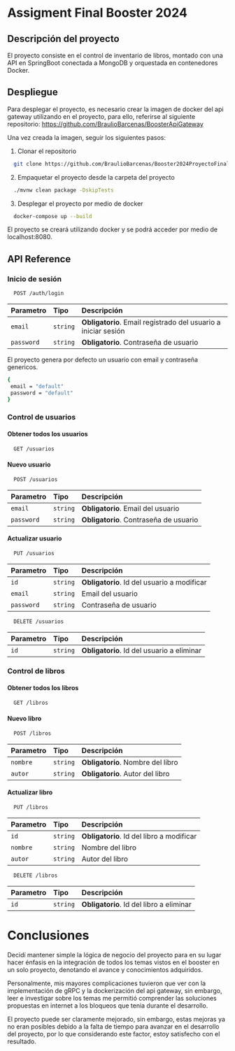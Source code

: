 
# Assigment Final Booster 2024



## Descripción del proyecto

El proyecto consiste en el control de inventario de libros, montado con una API en SpringBoot conectada a MongoDB y orquestada en contenedores Docker.


## Despliegue

Para desplegar el proyecto, es necesario crear la imagen de docker del api gateway utilizando en el proyecto, para ello, referirse al siguiente repositorio: https://github.com/BraulioBarcenas/BoosterApiGateway

Una vez creada la imagen, seguir los siguientes pasos:

1. Clonar el repositorio
```bash
  git clone https://github.com/BraulioBarcenas/Booster2024ProyectoFinal
```
2. Empaquetar el proyecto desde la carpeta del proyecto

```bash
  ./mvnw clean package -DskipTests
```
3. Desplegar el proyecto por medio de docker

```bash
  docker-compose up --build
```

El proyecto se creará utilizando docker y se podrá acceder por medio de localhost:8080.



## API Reference

### Inicio de sesión

```bash
  POST /auth/login
```

| Parametro | Tipo     | Descripción                |
| :-------- | :------- | :------------------------- |
| `email` | `string` | **Obligatorio**. Email registrado del usuario a iniciar sesión |
| `password` | `string` | **Obligatorio**. Contraseña de usuario |

El proyecto genera por defecto un usuario con email y contraseña genericos. 
```bash
{
 email = "default"
 password = "default"
}
```

### Control de usuarios

#### Obtener todos los usuarios

```bash
  GET /usuarios
```

#### Nuevo usuario

```bash
  POST /usuarios
```
| Parametro | Tipo     | Descripción                |
| :-------- | :------- | :------------------------- |
| `email` | `string` | **Obligatorio**. Email del usuario |
| `password` | `string` | **Obligatorio**. Contraseña de usuario |

#### Actualizar usuario

```bash
  PUT /usuarios
```
| Parametro | Tipo     | Descripción                |
| :-------- | :------- | :------------------------- |
| `id` | `string` | **Obligatorio**. Id del usuario a modificar |
| `email` | `string` | Email del usuario |
| `password` | `string` | Contraseña de usuario |

```bash
  DELETE /usuarios
```
| Parametro | Tipo     | Descripción                |
| :-------- | :------- | :------------------------- |
| `id` | `string` | **Obligatorio**. Id del usuario a eliminar |

### Control de libros

#### Obtener todos los libros

```bash
  GET /libros
```

#### Nuevo libro

```bash
  POST /libros
```
| Parametro | Tipo     | Descripción                |
| :-------- | :------- | :------------------------- |
| `nombre` | `string` | **Obligatorio**. Nombre del libro |
| `autor` | `string` | **Obligatorio**. Autor del libro |

#### Actualizar libro

```bash
  PUT /libros
```
| Parametro | Tipo     | Descripción                |
| :-------- | :------- | :------------------------- |
| `id` | `string` | **Obligatorio**. Id del libro a modificar |
| `nombre` | `string` | Nombre del libro |
| `autor` | `string` | Autor del libro |

```bash
  DELETE /libros
```
| Parametro | Tipo     | Descripción                |
| :-------- | :------- | :------------------------- |
| `id` | `string` | **Obligatorio**. Id del libro a eliminar |






# Conclusiones

Decidí mantener simple la lógica de negocio del proyecto para en su lugar hacer énfasis en la integración de todos los temas vistos en el booster en un solo proyecto, denotando el avance y conocimientos adquiridos.

Personalmente, mis mayores complicaciones tuvieron que ver con la implementación de gRPC y la dockerización del api gateway, sin embargo, leer e investigar sobre los temas me permitió comprender las soluciones propuestas en internet a los bloqueos que tenia durante el desarrollo.

El proyecto puede ser claramente mejorado, sin embargo, estas mejoras ya no eran posibles debido a la falta de tiempo para avanzar en el desarrollo del proyecto, por lo que considerando este factor, estoy satisfecho con el resultado.
